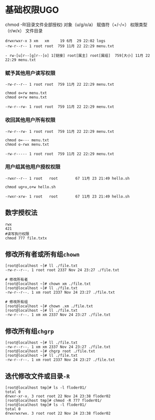 # 基础权限UGO

chmod -R(目录文件全部授权) 对象（u/g/o/a） 赋值符（+/-/=） 权限类型（r/w/x） 文件目录

```shell
drwxrwxr-x 3 xm   xm     19 6月  29 22:02 logs
-rw-r--r-- 1 root root  759 11月 22 22:29 menu.txt

- rw-[u]r--[g]r--[o] 1[链接] root[属主] root[属组]  759[大小] 11月 22 22:29 menu.txt
```

### 赋予其他用户读写权限

```shell
-rw-r--r-- 1 root root  759 11月 22 22:29 menu.txt

chmod o=rw menu.txt
chmod o+rw menu.txt

-rw-r--rw- 1 root root  759 11月 22 22:29 menu.txt
```

### 收回其他用户所有权限
```shell
-rw-r--rw- 1 root root  759 11月 22 22:29 menu.txt

chmod o=--- menu.txt
chmod o-rwx menu.txt

-rw-r----- 1 root root  759 11月 22 22:29 menu.txt
```

### 用户组其他用户授权权限

```shell
-rwxr--r-- 1 root   root        67 11月 23 21:49 hello.sh

chmod ug+x,o+w hello.sh

-rwxr-xrw- 1 root   root        67 11月 23 21:49 hello.sh
```

## 数字授权法

```shell
rwx
421
#读写执行权限
chmod 777 file.txtx
```

##  修改所有者或所有组`chown`

```shell
[root@localhost ~]# ll ./file.txt 
-rw-r--r--. 1 root root 2337 Nov 24 23:27 ./file.txt

# 修改所有者
[root@localhost ~]# chown xm ./file.txt 
[root@localhost ~]# ll ./file.txt 
-rw-r--r--. 1 xm root 2337 Nov 24 23:27 ./file.txt

# 修改所有组
[root@localhost ~]# chown .xm ./file.txt 
[root@localhost ~]# ll ./file.txt 
-rw-r--r--. 1 xm xm 2337 Nov 24 23:27 ./file.txt
```

##  修改所有组`chgrp`

```shell
[root@localhost ~]# ll ./file.txt 
-rw-r--r--. 1 xm xm 2337 Nov 24 23:27 ./file.txt
[root@localhost ~]# chgrp root ./file.txt 
[root@localhost ~]# ll ./file.txt 
-rw-r--r--. 1 xm root 2337 Nov 24 23:27 ./file.txt
```

## 迭代修改文件或目录`-R`

```shell
[root@localhost tmp]# ls -l floder01/
total 0
drwxr-xr-x. 3 root root 22 Nov 24 23:38 floder02
[root@localhost tmp]# chmod -R 777 floder01/
[root@localhost tmp]# ls -l floder01/
total 0
drwxrwxrwx. 3 root root 22 Nov 24 23:38 floder02
```